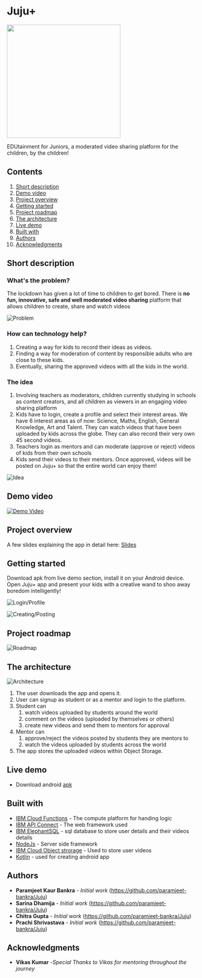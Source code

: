 # Juju+

<img src="image/mainIcon.png" width=300/>

EDUtainment for Juniors, a moderated video sharing platform for the children, by the children!

## Contents

1. [Short description](#short-description)
1. [Demo video](#demo-video)
1. [Project overview](#project-overview)
1. [Getting started](#getting-started)
1. [Project roadmap](#project-roadmap)
1. [The architecture](#the-architecture)
1. [Live demo](#live-demo)
1. [Built with](#built-with)
1. [Authors](#authors)
1. [Acknowledgments](#acknowledgments)

## Short description

### What's the problem?

The lockdown has given a lot of time to children to get bored. There is **no fun, innovative, safe and well moderated video sharing** platform that allows children to create, share and watch videos

![Problem](image/Problem_statement.png)

### How can technology help?

1.  Creating a way for kids to record their ideas as videos. 
1.  Finding a way for moderation of content by responsible adults who are close to these kids. 
1.  Eventually, sharing the approved videos with all the kids in the world.

### The idea

1.  Involving teachers as moderators, children currently studying in schools as content creators, and all children as viewers in an engaging video sharing platform
1.  Kids have to login, create a profile and select their interest areas. We have 6 interest areas as of now: Science, Maths, English, General Knowledge, Art and Talent. They can watch videos that have been uploaded by kids across the globe. They can also record their very own 45 second videos.
1.  Teachers login as mentors and can moderate (approve or reject) videos of kids from their own schools
1.  Kids send their videos to their mentors. Once approved, videos will be posted on Juju+ so that the entire world can enjoy them!

![Idea](image/THE_IDEA.png)

## Demo video

[![Demo Video](https://yt-embed.herokuapp.com/embed?v=3lVNmHCTS6g)](https://www.youtube.com/watch?v=3lVNmHCTS6g)


## Project overview

A few slides explaining the app in detail here: [Slides](https://docs.google.com/presentation/d/1YKWAuzix023t4VB09DJjb6bCT0Z4GGobfxXMQFkWW6o/edit?usp=sharing)

## Getting started

Download apk from live demo section, install it on your Android device. Open Juju+ app and present your kids with a creative wand to shoo away boredom intelligently!

![Login/Profile](image/Post_login_flow_and_profile.png)

![Creating/Posting](image/Creating_and_posting_content.png)


## Project roadmap

![Roadmap](image/User_Journeys.png)


## The architecture

![Architecture](image/architecture.png)

1.  The user downloads the app and opens it.
2.  User can signup as student or as a mentor and login to the platform.
3.  Student can
    1.  watch videos uploaded by students around the world
    2.  comment on the videos (uploaded by themselves or others)
    3.  create new videos and send them to mentors for approval 
4.  Mentor can 
    1.  approve/reject the videos posted by students they are mentors to
    2.  watch the videos uploaded by students across the world
5.  The app stores the uploaded videos within Object Storage.


## Live demo

* Download android [apk](https://github.com/paramjeet-bankra/Juju/blob/master/AndroidAppData/JujuPlusApp.apk)


## Built with

* [IBM Cloud Functions](https://cloud.ibm.com/catalog?search=cloud%20functions#search_results) - The compute platform for handing logic
* [IBM API Connect](https://cloud.ibm.com/catalog?search=api%20connect#search_results) - The web framework used
* [IBM ElephantSQL](https://cloud.ibm.com/catalog/services/elephantsql) - sql database to store user details and their videos details
* [NodeJs](https://nodejs.org/en/docs/) - Server side framework
* [IBM Cloud Object strorage](https://cloud.ibm.com/catalog?search=cloud%20object%20storage#search_results) - Used to store user videos
* [Kotlin](https://kotlinlang.org/docs/tutorials/getting-started.html) - used for creating android app

## Authors

* **Paramjeet Kaur Bankra** - *Initial work* (https://github.com/paramjeet-bankra/Juju)
* **Sarina Dhamija** - *Initial work* (https://github.com/paramjeet-bankra/Juju)
* **Chitra Gupta** - *Initial work* (https://github.com/paramjeet-bankra/Juju)
* **Prachi Shrivastava** - *Initial work* (https://github.com/paramjeet-bankra/Juju)

## Acknowledgments

* **Vikas Kumar** -*Special Thanks to Vikas for mentoring throughout the journey*
